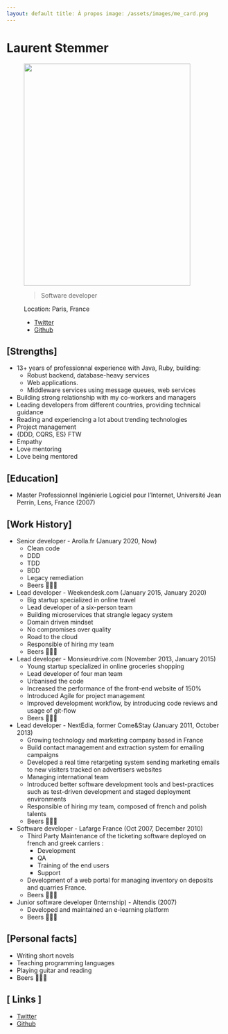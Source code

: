 ```yaml
---
layout: default title: À propos image: /assets/images/me_card.png
---
```

<main class="main max-w-3xl mx-auto mt-24 px-6">
	<h1 class="text-4xl text-blue-900 font-bold flex items-center justify-center border-b-2 py-2 text-center">
		Laurent Stemmer</h1>
</main>

<section class="max-w-3xl mx-auto my-6 flex items-center justify-center m-auto">
	<figure class="md:flex bg-gray-100 rounded-xl p-8 md:p-0 max-w-3xl">
		<img class="w-32 h-32 md:w-48 md:h-auto md:rounded-none rounded-full mx-auto object-cover" src="https://www.stemlaur.com/assets/images/me_card.png" alt="" width="384" height="512" />
		<div class="pt-6 md:p-8 text-center md:text-left space-y-4">
			<blockquote>
				<p class="text-lg font-semibold">Software developer</p>
			</blockquote>
			<figcaption class="font-medium text-gray-500">
				<div class="text-gray-500">Location: Paris, France</div>
				<ul>
					<li class="hover:text-blue-900 hover:border-blue-900"><a class="underline"
							href="https://twitter.com/stemlaur">Twitter</a> <i class="fa fa-twitter"></i></li>
					<li class="hover:text-blue-900 hover:border-blue-900"><a class="underline"
							href="https://github.com/stemlaur">Github</a> <i class="fa fa-github-alt"></i></li>
				</ul>
			</figcaption>
		</div>
	</figure>
</section>

<section class="post">

<h2 id="strengths">
[Strengths]
</h2>

<ul>
  <li>13+ years of professionnal experience with Java, Ruby, building:
    <ul>
      <li>Robust backend, database-heavy services</li>
      <li>Web applications.</li>
      <li>Middleware services using message queues, web services</li>
    </ul>
  </li>
  <li>Building strong relationship with my co-workers and managers</li>
  <li>Leading developers from different countries, providing technical guidance</li>
  <li>Reading and experiencing a lot about trending technologies</li>
  <li>Project management</li>
  <li>{DDD, CQRS, ES} FTW</li>
  <li>Empathy</li>
  <li>Love mentoring</li>
  <li>Love being mentored</li>
</ul>


<h2 id="education">
[Education]
</h2>

<ul>
  <li>Master Professionnel Ingénierie Logiciel pour l’Internet, Université Jean Perrin, Lens, France (2007)</li>
</ul>


<h2 id="work-history">
[Work History]
</h2>

<ul>
  <li>Senior developer - Arolla.fr (January 2020, Now)
    <ul>
      <li>Clean code</li>
      <li>DDD</li>
      <li>TDD</li>
      <li>BDD</li>
      <li>Legacy remediation</li>
      <li>Beers 🍺🍺🍺</li>
    </ul>
  </li>
  <li>Lead developer - Weekendesk.com (January 2015, January 2020)
    <ul>
      <li>Big startup specialized in online travel</li>
      <li>Lead developer of a six-person team</li>
      <li>Building microservices that strangle legacy system</li>
      <li>Domain driven mindset</li>
      <li>No compromises over quality</li>
      <li>Road to the cloud</li>
      <li>Responsible of hiring my team</li>
      <li>Beers 🍺🍺🍺</li>
    </ul>
  </li>
  <li>Lead developer - Monsieurdrive.com (November 2013, January 2015)
    <ul>
      <li>Young startup specialized in online groceries shopping</li>
      <li>Lead developer of four man team</li>
      <li>Urbanised the code</li>
      <li>Increased the performance of the front-end website of 150%</li>
      <li>Introduced Agile for project management</li>
      <li>Improved development workflow, by introducing code reviews and usage of git-flow</li>
      <li>Beers 🍺🍺🍺</li>
    </ul>
  </li>
  <li>Lead developer - NextEdia, former Come&amp;Stay (January 2011, October 2013)
    <ul>
      <li>Growing technology and marketing company based in France</li>
      <li>Build contact management and extraction system for emailing campaigns</li>
      <li>Developed a real time retargeting system sending marketing emails to new visiters tracked on advertisers websites</li>
      <li>Managing international team</li>
      <li>Introduced better software development tools and best-practices such as test-driven development and staged deployment environments</li>
      <li>Responsible of hiring my team, composed of french and polish talents</li>
      <li>Beers 🍺🍺🍺</li>
    </ul>
  </li>
  <li>Software developer - Lafarge France (Oct 2007, December 2010)
    <ul>
      <li>Third Party Maintenance of the ticketing software deployed on french and greek carriers :
        <ul>
          <li>Development</li>
          <li>QA</li>
          <li>Training of the end users</li>
          <li>Support</li>
        </ul>
      </li>
      <li>Development of a web portal for managing inventory on deposits and quarries France.</li>
      <li>Beers 🍺🍺🍺</li>
    </ul>
  </li>
  <li>Junior software developer (Internship) - Altendis (2007)
    <ul>
      <li>Developed and maintained an e-learning platform</li>
      <li>Beers 🍺🍺🍺</li>
    </ul>
  </li>
</ul>

<h2 id="personal-facts">
[Personal facts]
</h2>

<ul>
  <li>Writing short novels</li>
  <li>Teaching programming languages</li>
  <li>Playing guitar and reading</li>
  <li>Beers 🍺🍺🍺</li>
</ul>

<h2 id="-links-">[ Links ]</h2>

<ul>
  <li><a href="https://twitter.com/stemlaur">Twitter</a> <i class="fa fa-twitter"></i></li>
  <li><a href="https://github.com/stemlaur">Github</a> <i class="fa fa-github-alt"></i></li>
</ul>

</section>



